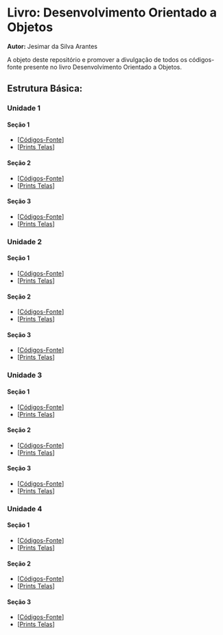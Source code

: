 # Livro: Desenvolvimento Orientado a Objetos

**Autor:** Jesimar da Silva Arantes

A objeto deste repositório e promover a divulgação de todos os códigos-fonte presente no livro Desenvolvimento Orientado a Objetos. 

## Estrutura Básica:

### Unidade 1

#### Seção 1

* [[Códigos-Fonte](./src/unidade1/secao1/)]
* [[Prints Telas](./img/unidade1/secao1/)]

#### Seção 2

* [[Códigos-Fonte](./src/unidade1/secao2/)]
* [[Prints Telas](./img/unidade1/secao2/)]

#### Seção 3

* [[Códigos-Fonte](./src/unidade1/secao3/)]
* [[Prints Telas](./img/unidade1/secao3/)]

### Unidade 2

#### Seção 1

* [[Códigos-Fonte](./src/unidade2/secao1/)]
* [[Prints Telas](./img/unidade2/secao1/)]

#### Seção 2

* [[Códigos-Fonte](./src/unidade2/secao2/)]
* [[Prints Telas](./img/unidade2/secao2/)]

#### Seção 3

* [[Códigos-Fonte](./src/unidade2/secao3/)]
* [[Prints Telas](./img/unidade2/secao3/)]

### Unidade 3

#### Seção 1

* [[Códigos-Fonte](./src/unidade3/secao1/)]
* [[Prints Telas](./img/unidade3/secao1/)]

#### Seção 2

* [[Códigos-Fonte](./src/unidade3/secao2/)]
* [[Prints Telas](./img/unidade3/secao2/)]

#### Seção 3

* [[Códigos-Fonte](./src/unidade3/secao3/)]
* [[Prints Telas](./img/unidade3/secao3/)]

### Unidade 4

#### Seção 1

* [[Códigos-Fonte](./src/unidade4/secao1/)]
* [[Prints Telas](./img/unidade4/secao1/)]

#### Seção 2

* [[Códigos-Fonte](./src/unidade4/secao2/)]
* [[Prints Telas](./img/unidade4/secao2/)]

#### Seção 3

* [[Códigos-Fonte](./src/unidade4/secao3/)]
* [[Prints Telas](./img/unidade4/secao3/)]

